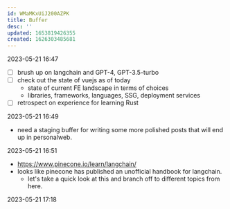 ```yaml
---
id: WMaMKxUiJ200AZPK
title: Buffer
desc: ''
updated: 1653819426355
created: 1626303485681
---
```


2023-05-21 16:47

- [ ] brush up on langchain and GPT-4, GPT-3.5-turbo
- [ ] check out the state of vuejs as of today
  - state of current FE landscape in terms of choices
  - libraries, frameworks, languages, SSG, deployment services
- [ ] retrospect on experience for learning Rust

2023-05-21 16:49

- need a staging buffer for writing some more polished posts that will end up in personalweb.

2023-05-21 16:51

- https://www.pinecone.io/learn/langchain/
- looks like pinecone has published an unofficial handbook for langchain.
  - let's take a quick look at this and branch off to different topics from here.

2023-05-21 17:18

